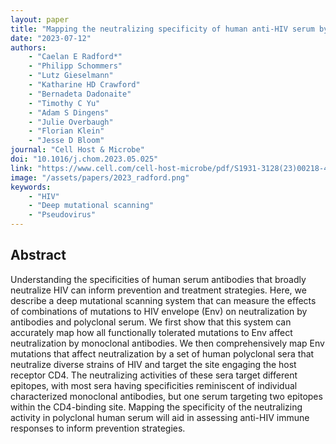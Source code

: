 ```yaml
---
layout: paper
title: "Mapping the neutralizing specificity of human anti-HIV serum by deep mutational scanning"
date: "2023-07-12"
authors: 
    - "Caelan E Radford*"
    - "Philipp Schommers"
    - "Lutz Gieselmann"
    - "Katharine HD Crawford"
    - "Bernadeta Dadonaite"
    - "Timothy C Yu"
    - "Adam S Dingens"
    - "Julie Overbaugh"
    - "Florian Klein"
    - "Jesse D Bloom"
journal: "Cell Host & Microbe"
doi: "10.1016/j.chom.2023.05.025"
link: "https://www.cell.com/cell-host-microbe/pdf/S1931-3128(23)00218-4.pdf"
image: "/assets/papers/2023_radford.png"
keywords:
    - "HIV"
    - "Deep mutational scanning"
    - "Pseudovirus"
---
```


## Abstract

Understanding the specificities of human serum antibodies that broadly neutralize HIV can inform prevention and treatment strategies. Here, we describe a deep mutational scanning system that can measure the effects of combinations of mutations to HIV envelope (Env) on neutralization by antibodies and polyclonal serum. We first show that this system can accurately map how all functionally tolerated mutations to Env affect neutralization by monoclonal antibodies. We then comprehensively map Env mutations that affect neutralization by a set of human polyclonal sera that neutralize diverse strains of HIV and target the site engaging the host receptor CD4. The neutralizing activities of these sera target different epitopes, with most sera having specificities reminiscent of individual characterized monoclonal antibodies, but one serum targeting two epitopes within the CD4-binding site. Mapping the specificity of the neutralizing activity in polyclonal human serum will aid in assessing anti-HIV immune responses to inform prevention strategies.
